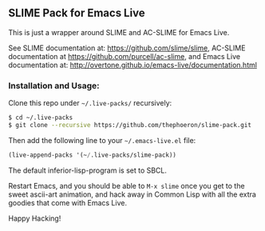 ## SLIME Pack for Emacs Live

This is just a wrapper around SLIME and AC-SLIME for Emacs Live.

See SLIME documentation at: https://github.com/slime/slime, AC-SLIME documentation at https://github.com/purcell/ac-slime, and Emacs Live documentation at: http://overtone.github.io/emacs-live/documentation.html

### Installation and Usage:

Clone this repo under `~/.live-packs/` recursively:

```sh
$ cd ~/.live-packs
$ git clone --recursive https://github.com/thephoeron/slime-pack.git
```

Then add the following line to your `~/.emacs-live.el` file:

```lisp
(live-append-packs '(~/.live-packs/slime-pack))
```

The default inferior-lisp-program is set to SBCL.

Restart Emacs, and you should be able to `M-x slime` once you get to the sweet ascii-art animation, and hack away in Common Lisp with all the extra goodies that come with Emacs Live.

Happy Hacking!
